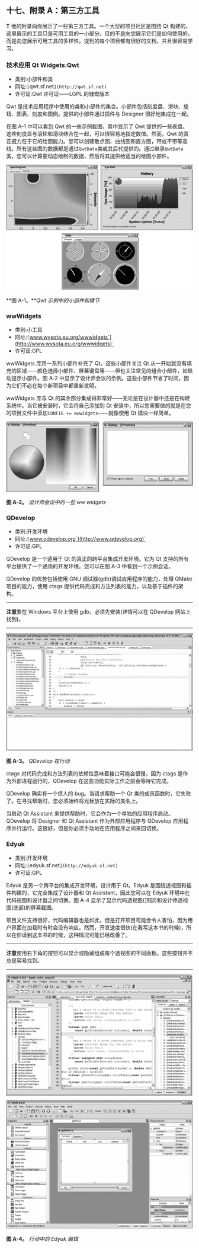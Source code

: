 ## 十七、附录 A：第三方工具

**T** 他的附录向你展示了一些第三方工具。一个大型的项目社区是围绕 Qt 构建的，这里展示的工具只是可用工具的一小部分。目的不是向您展示它们是如何使用的，而是向您展示可用工具的多样性。提到的每个项目都有很好的文档，并且很容易学习。

### 技术应用 Qt Widgets:Qwt

*   类别:小部件和类
*   网址:`[`qwt.sf.net`](http://qwt.sf.net)`
*   许可证:Qwt 许可证——LGPL 的慷慨版本

Qwt 是技术应用程序中使用的类和小部件的集合。小部件包括刻度盘、滑块、旋钮、图表、刻度和图例。提供的小部件通过插件与 Designer 很好地集成在一起。

在图 A-1 中可以看到 Qwt 的一些示例截图，其中显示了 Qwt 提供的一些表盘。这些刻度盘与滚轮和滑块结合在一起，可以很容易地指定数值。然而，Qwt 的真正威力在于它的绘图能力。您可以创建散点图、曲线图和直方图，带或不带等高线。所有这些图的数据都是通过`QwtData`类或其后代提供的。通过继承`QwtData`类，您可以计算要动态绘制的数据，然后将其提供给适当的绘图小部件。

![image](img/0A01.jpg)

**图 A-1。***Qwt 示例中的小部件和情节*

### wwWidgets

*   类别:小工具
*   网址:`[`www.wysota.eu.org/wwwidgets`](http://www.wysota.eu.org/wwwidgets)`
*   许可证:GPL

wwWidgets 库用一系列小部件补充了 Qt。这些小部件关注 Qt 从一开始就没有填充的区域——颜色选择小部件、屏幕键盘等——但也关注常见的组合小部件，如启动提示小部件。图 A-2 中显示了设计师会议的示例。这些小部件节省了时间，因为它们不必在每个新项目中都重新发明。

wwWidgets 库与 Qt 的其余部分集成得非常好——无论是在设计器中还是在构建系统中。当它被安装时，它会将自己添加到 Qt 安装中，所以您需要做的就是在您的项目文件中添加`CONFIG += wwwidgets`——就像使用 Qt 模块一样简单。

![image](img/0A02.jpg)

**图 A-2。** *设计师会议中的一些 ww widgets*

### QDevelop

*   类别:开发环境
*   网址:`[`www.qdevelop.org`](http://www.qdevelop.org)`
*   许可证:GPL

QDevelop 是一个适用于 Qt 的真正的跨平台集成开发环境。它为 Qt 支持的所有平台提供了一个通用的开发环境。您可以在图 A-3 中看到一个示例会话。

QDevelop 的优势包括使用 GNU 调试器(gdb)调试应用程序的能力，处理 QMake 项目的能力，使用 ctags 提供代码完成和方法列表的能力，以及基于插件的架构。

* * *

**注意**要在 Windows 平台上使用 gdb，必须先安装(详情可以在 QDevelop 网站上找到)。

* * *

![image](img/0A03.jpg)

**图 A-3。** *QDevelop 在行动*

ctags 对代码完成和方法列表的依赖性意味着接口可能会很慢，因为 ctags 是作为外部进程运行的，QDevelop 在这些功能实际工作之前会等待它完成。

QDevelop 确实有一个烦人的 bug。当请求帮助一个 Qt 类的成员函数时，它失败了。在寻找帮助时，您必须始终将光标放在实际的类名上。

当启动 Qt Assistant 来提供帮助时，它会作为一个单独的应用程序启动。QDevelop 将 Designer 和 Qt Assistant 作为外部应用程序与 QDevelop 应用程序并行运行。这很好，但是你必须手动地在应用程序之间来回切换。

### Edyuk

*   类别:开发环境
*   网址:`[`edyuk.sf.net`](http://edyuk.sf.net)`
*   许可证:GPL

Edyuk 是另一个跨平台的集成开发环境，设计用于 Qt。Edyuk 是围绕透视图和插件构建的，它完全集成了设计器和 Qt Assistant，因此您可以在 Edyuk 环境中在代码视图和设计器之间切换。图 A-4 显示了显示代码透视图(顶部)和设计师透视图(底部)的屏幕截图。

项目文件支持很好，代码编辑器也是如此，但是打开项目可能会令人害怕，因为用户界面在加载时有时会没有响应。然而，开发速度很快(在我写这本书的时候)，所以在你读到这本书的时候，这种情况可能已经改善了。

* * *

**注意**使用右下角的按钮可以显示或隐藏组成每个透视图的不同面板。这些按钮并不总是容易找到。

* * *

![image](img/0A04.jpg)

**图 A-4。** *行动中的 Edyuk 编辑*